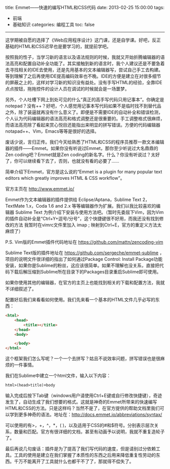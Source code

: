title: Emmet——快速的编写HTML和CSS代码
date: 2013-02-25 15:00:00
tags:
- 前端
- 基础知识
categories: 编程工具
toc: false
---

这学期被自愿的选择了《Web应用程序设计》这门课，还是自学课。好吧，反正基础的HTML和CSS迟早也是要学习的，就提前学吧。

按照我的性子，当学习新的语言以及语法规则的时候，我就又开始折腾编辑器的语法高亮和配置自动补全功能了。其实接触到新的语言时，我个人建议还是不要急着去寻找相关的IDE去使用，还是先用基本的文本编辑器写，尝试自己手工去构建。等到理解了之后再使用IDE提高编码效率也不晚。IDE的方便是建立在对很多细节的屏蔽之上的，这样对学习新的知识没有益处。没有手写HTML的经验，全靠IDE点点按钮，拖拖控件的设计人员在调试的时候就会是一场噩梦。

另外，个人吐槽下网上到处可见的什么“真正的高手写代码只用记事本”。你确定是notepad？没有++？好吧，个人感觉用记事本写代码如果不是临时找不到替代品之外，除了装逼就再没有什么意义了。即便是不需要IDE的自动补全和错误检测，个人认为代码编辑器的语法高亮和格式调整还是很重要的。手工调整格式很麻烦，而语法高亮除了看起来赏心悦目还能指出来明显的拼写错误。方便的代码编辑器notapad++、Vim，Emacs等等是很好的选择。

废话少说，言归正传。我们今天给熟悉了HTML和CSS的程序员推荐一款文本编辑器的插件——Emmet。如果你没有听说过Emmet，那你至少听说过大名鼎鼎的Zen coding吧？Emmet就是Zen coding的新名字。什么？你没有听说过？太好了，你可以继续看下去了，否则，也就没有看的必要了……

简单介绍下Emmet，官方是这么说的“Emmet is a plugin for many popular text editors which greatly improves HTML & CSS workflow”。

官方主页在 http://www.emmet.io/

Emmet作为文本编辑器的插件提供给 Eclipse/Aptana，Sublime Text 2，TextMate 1.x，Coda 1.6 and 2.x 等等编辑器作为扩展。我们以我比较喜欢的编辑器 Sublime Text 为例介绍下安装与使用方法吧。（暂时先委屈下Vim，因为Vim的插件自动补全是“Ctrl+Y+逗号/分号”，这个快捷键很不好用，而我还没有找到修改的方法  我暂时在vimrc文件里加入 imap <C-e> <C-y>;  映射到Ctrl+E，官方的重定义方法太麻烦了）

<!-- more -->

P.S. Vim版的Emmet插件代码地址在 https://github.com/mattn/zencoding-vim

Sublime Text版的插件地址在 https://github.com/sergeche/emmet-sublime ，项目的说明文件很详细的指出了如何通过Package Control: Install Package功能安装，如果你是Sublime的粉丝，这应该很简单。如果不理解也没关系，直接把代码下载后解压缩到Sublime所在目录下的Packages目录重启Sublime即可使用。

如果你使用其他的编辑器，在官方的主页上也能找到相关的下载和配置方法，我就不详细叙述了。

配置好后我们来看看如何使用。我们先来看一个基本的HTML文件几乎必写的东西：

```html
<html>
    <head>
        <title></title>
    </head>
    <body>

    </body>
</html>
```

这个框架我们怎么写呢？一个一个去拼写？姑且不说效率问题，拼写错误也是很麻烦的一件事情。

我们在Sublime中建立一个html文件，输入以下内容：

```html
html>(head>title)+body
```

输入完成后按下Tab键（windows用户请使用Ctrl+E键或自行修改快捷键），奇迹发生了，自动生成了我们想要的格式。这就是神奇的Emmet所带来的快速编写HTML和CSS的方法。只是这样吗？当然不是了，在官方提供的帮助文档里我们可以学到更多神奇的语法。地址在：http://docs.emmet.io/abbreviations/syntax/

可以使用的有>，+，^，*，( )，以及适用于CSS的#和$符号。分别表示层次关系，数量和匹配。官方有很详细的文档，甚至有动画予以说明，我就不重复造轮子了。

最后再说几句废话：插件是为了提高了我们写代码的速度，但是请别过分依赖工具。工具的使用是建立在我们掌握了本质性的东西之后用来降低重复性劳动的东西。千万不能离开了工具就什么也都干不了了，那就得不偿失了。
